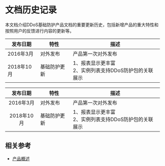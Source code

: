 # 文档历史记录

本文档介绍DDoS基础防护产品文档的重要更新历史，包括新增产品的重大特性和按照用户的反馈进行内容的更新等。

|发布日期|特性|描述|
|-|-|-|
|2016年3月|对外发布|产品第一次对外发布|
| 2018年10月 | 基础防护更新 | 1、报表显示更丰富<br />2、实例列表支持DDoS防护包的关联展示 |

|  发布日期  | 特性         | 描述                                                       |
| :--------: | ------------ | ---------------------------------------------------------- |
| 2016年3月  | 对外发布     | 产品第一次对外发布                                         |
| 2018年10月 | 基础防护更新 | 1、报表显示更丰富<br />2、实例列表支持DDoS防护包的关联展示 |


## 相关参考

- [产品概述](https://github.com/jdcloudcom/cn/blob/edit/documentation/Cloud-Security/Basic-Anti-DDoS/Introduction/What-Is-Basic-Anti-DDoS.md)
